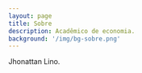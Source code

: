 ```yaml
---
layout: page
title: Sobre
description: Acadêmico de economia.
background: '/img/bg-sobre.png'
---
```


Jhonattan Lino.

